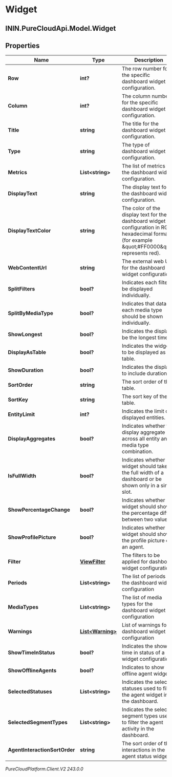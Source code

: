 # Widget

## ININ.PureCloudApi.Model.Widget

## Properties

|Name | Type | Description | Notes|
|------------ | ------------- | ------------- | -------------|
| **Row** | **int?** | The row number for the specific dashboard widget configuration. | [optional] |
| **Column** | **int?** | The column number for the specific dashboard widget configuration. | [optional] |
| **Title** | **string** | The title for the dashboard widget configuration. | [optional] |
| **Type** | **string** | The type of dashboard widget configuration. | |
| **Metrics** | **List&lt;string&gt;** | The list of metrics for the dashboard widget configuration. | [optional] |
| **DisplayText** | **string** | The display text for the dashboard widget configuration. | [optional] |
| **DisplayTextColor** | **string** | The color of the display text for the dashboard widget configuration in RGB hexadecimal format (for example \&quot;#FF0000\&quot; represents red). | [optional] |
| **WebContentUrl** | **string** | The external web URL for the dashboard widget configuration. | [optional] |
| **SplitFilters** | **bool?** | Indicates each filter to be displayed individually. | [optional] |
| **SplitByMediaType** | **bool?** | Indicates that data for each media type should be shown individually. | [optional] |
| **ShowLongest** | **bool?** | Indicates the display be the longest time. | [optional] |
| **DisplayAsTable** | **bool?** | Indicates the widget to be displayed as table. | [optional] |
| **ShowDuration** | **bool?** | Indicates the display to include duration. | [optional] |
| **SortOrder** | **string** | The sort order of the table. | [optional] |
| **SortKey** | **string** | The sort key of the table. | [optional] |
| **EntityLimit** | **int?** | Indicates the limit of displayed entities. | [optional] |
| **DisplayAggregates** | **bool?** | Indicates whether to display aggregate across all entity and media type combination. | [optional] |
| **IsFullWidth** | **bool?** | Indicates whether a widget should take the full width of a dashboard or be shown only in a single slot. | [optional] |
| **ShowPercentageChange** | **bool?** | Indicates whether a widget should show the percentage diff between two values. | [optional] |
| **ShowProfilePicture** | **bool?** | Indicates whether a widget should show the profile picture of an agent. | [optional] |
| **Filter** | [**ViewFilter**](ViewFilter) | The filters to be applied for dashboard widget configuration | [optional] |
| **Periods** | **List&lt;string&gt;** | The list of periods for the dashboard widget configuration | [optional] |
| **MediaTypes** | **List&lt;string&gt;** | The list of media types for the dashboard widget configuration | [optional] |
| **Warnings** | [**List&lt;Warning&gt;**](Warning) | List of warnings for dashboard widget configuration | [optional] |
| **ShowTimeInStatus** | **bool?** | Indicates the show time in status of a widget configuration. | [optional] |
| **ShowOfflineAgents** | **bool?** | Indicates to show offline agent widget. | [optional] |
| **SelectedStatuses** | **List&lt;string&gt;** | Indicates the selected statuses used to filter the agent widget in the dashboard. | [optional] |
| **SelectedSegmentTypes** | **List&lt;string&gt;** | Indicates the selected segment types used to filter the agent activity in the dashboard. | [optional] |
| **AgentInteractionSortOrder** | **string** | The sort order of the interactions in the agent status widget. | [optional] |



_PureCloudPlatform.Client.V2 243.0.0_
